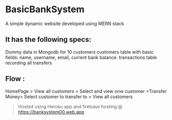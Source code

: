 # BasicBankSystem
A simple dynamic website developed using MERN stack
## It has the following specs:
Dummy data in Mongodb for 10 customers
customers table with basic fields: name, username, email, current bank balance.
transactions table recording all transfers
## Flow : 
HomePage > View all customers > Select and view onw customer >Transfer Money> Select customer to transfer to > View all customers
> Hosted using Heroku app and firebase hosting @ https://banksystem00.web.app
